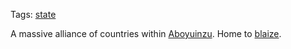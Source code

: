 Tags: [state](States)

A massive alliance of countries within [Aboyuinzu](Aboyuinzu). Home to [blaize](Blaize).